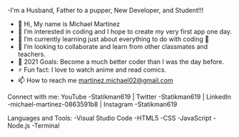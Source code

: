 -I'm a Husband, Father to a pupper, New Developer, and Student!!!

- 👋 Hi, My name is Michael Martinez
- 👀 I’m interested in coding and I hope to create my very first app one day.
- 🌱 I’m currently learning just about everything to do with coding 🤣
- 👯 I’m looking to collaborate and learn from other classmates and teachers.
- 🥅 2021 Goals: Become a much better coder than I was the day before.
- ⚡ Fun fact: I love to watch anime and read comics.
- 📫 How to reach me martinez.michael02@gmail.com

Connect with me:
YouTube -Statikman619 | Twitter -Statikman619 | LinkedIn -michael-martinez-0863591b8 | Instagram -Statikman619

Languages and Tools:
-Visual Studio Code -HTML5 -CSS -JavaScript -Node.js -Terminal
